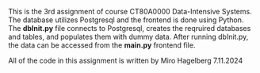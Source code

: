 This is the 3rd assignment of course CT80A0000 Data-Intensive Systems. The database utilizes Postgresql and the frontend is done using Python. The **dbInit.py** file connects to Postgresql, creates the reqruired databases and tables, and populates them with dummy data.
After running dbInit.py, the data can be accessed from the **main.py** frontend file.

All of the code in this assignment is written by Miro Hagelberg
7.11.2024
